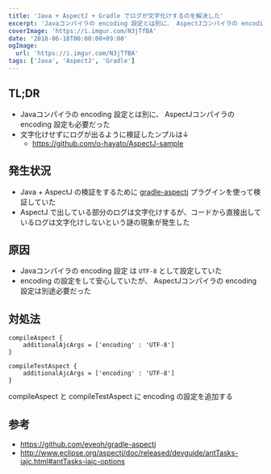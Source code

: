 ```yaml
---
title: 'Java + AspectJ + Gradle でログが文字化けするのを解決した'
excerpt: 'Javaコンパイラの encoding 設定とは別に、 AspectJコンパイラの encoding 設定も必要だった'
coverImage: 'https://i.imgur.com/N3jTfBA'
date: '2018-06-18T00:00:00+09:00'
ogImage:
  url: 'https://i.imgur.com/N3jTfBA'
tags: ['Java', 'AspectJ', 'Gradle']
---
```


## TL;DR

* Javaコンパイラの encoding 設定とは別に、 AspectJコンパイラの encoding 設定も必要だった
* 文字化けせずにログが出るように検証したンプルは↓
    - https://github.com/o-hayato/AspectJ-sample

## 発生状況

* Java + AspectJ の検証をするために [gradle-aspectj](https://github.com/eveoh/gradle-aspectj) プラグインを使って検証していた
* AspectJ で出している部分のログは文字化けするが、コードから直接出しているログは文字化けしないという謎の現象が発生した

## 原因

* Javaコンパイラの encoding 設定 は `UTF-8` として設定していた
* encoding の設定をして安心していたが、 AspectJコンパイラの encoding 設定は別途必要だった

## 対処法

```
compileAspect {
    additionalAjcArgs = ['encoding' : 'UTF-8']
}

compileTestAspect {
    additionalAjcArgs = ['encoding' : 'UTF-8']
}
```

compileAspect と compileTestAspect に encoding の設定を追加する

## 参考

* https://github.com/eveoh/gradle-aspectj
* http://www.eclipse.org/aspectj/doc/released/devguide/antTasks-iajc.html#antTasks-iajc-options

